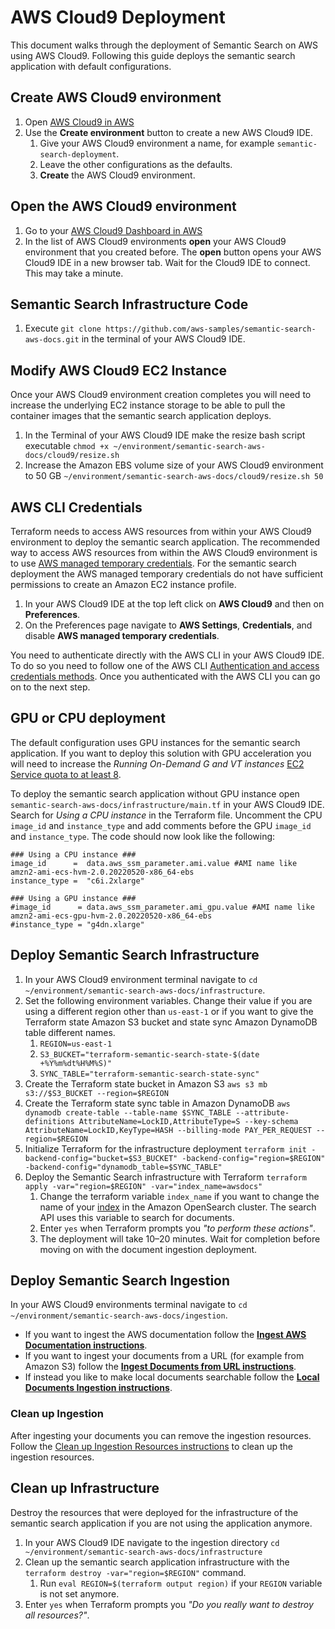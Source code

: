 # AWS Cloud9 Deployment
This document walks through the deployment of Semantic Search on AWS using AWS Cloud9. Following this guide deploys the semantic search application with default configurations.

## Create AWS Cloud9 environment
1. Open [AWS Cloud9 in AWS](https://console.aws.amazon.com/cloud9control/home)
2. Use the **Create environment** button to create a new AWS Cloud9 IDE.
    1. Give your AWS Cloud9 environment a name, for example `semantic-search-deployment`.
    2. Leave the other configurations as the defaults.
    3. **Create** the AWS Cloud9 environment.

## Open the AWS Cloud9 environment
1. Go to your [AWS Cloud9 Dashboard in AWS](https://console.aws.amazon.com/cloud9control/home)
2. In the list of AWS Cloud9 environments **open** your AWS Cloud9 environment that you created before. The **open** button opens your AWS Cloud9 IDE in a new browser tab. Wait for the Cloud9 IDE to connect. This may take a minute.

## Semantic Search Infrastructure Code
1. Execute `git clone https://github.com/aws-samples/semantic-search-aws-docs.git` in the terminal of your AWS Cloud9 IDE.

## Modify AWS Cloud9 EC2 Instance
Once your AWS Cloud9 environment creation completes you will need to increase the underlying EC2 instance storage to be able to pull the container images that the semantic search application deploys.
1. In the Terminal of your AWS Cloud9 IDE make the resize bash script executable `chmod +x ~/environment/semantic-search-aws-docs/cloud9/resize.sh`
2. Increase the Amazon EBS volume size of your AWS Cloud9 environment to 50 GB `~/environment/semantic-search-aws-docs/cloud9/resize.sh 50`

## AWS CLI Credentials
Terraform needs to access AWS resources from within your AWS Cloud9 environment to deploy the semantic search application. The recommended way to access AWS resources from within the AWS Cloud9 environment is to use [AWS managed temporary credentials](https://docs.aws.amazon.com/cloud9/latest/user-guide/security-iam.html#auth-and-access-control-temporary-managed-credentials-supported). For the semantic search deployment the AWS managed temporary credentials do not have sufficient permissions to create an Amazon EC2 instance profile.
1. In your AWS Cloud9 IDE at the top left click on **AWS Cloud9** and then on **Preferences**.
2. On the Preferences page navigate to **AWS Settings**, **Credentials**, and disable **AWS managed temporary credentials**.

You need to authenticate directly with the AWS CLI in your AWS Cloud9 IDE. To do so you need to follow one of the AWS CLI [Authentication and access credentials methods](https://docs.aws.amazon.com/cli/latest/userguide/cli-chap-authentication.html). Once you authenticated with the AWS CLI you can go on to the next step.

## GPU or CPU deployment
The default configuration uses GPU instances for the semantic search application. If you want to deploy this solution with GPU acceleration you will need to increase the _Running On-Demand G and VT instances_ [EC2 Service quota to at least 8](https://aws.amazon.com/premiumsupport/knowledge-center/ec2-instance-limit/).

To deploy the semantic search application without GPU instance open `semantic-search-aws-docs/infrastructure/main.tf` in your AWS Cloud9 IDE. Search for _Using a CPU instance_ in the Terraform file. Uncomment the CPU `image_id` and `instance_type` and add comments before the GPU `image_id` and `instance_type`. The code should now look like the following:
```
### Using a CPU instance ###
image_id      =  data.aws_ssm_parameter.ami.value #AMI name like amzn2-ami-ecs-hvm-2.0.20220520-x86_64-ebs
instance_type =  "c6i.2xlarge"

### Using a GPU instance ###
#image_id      = data.aws_ssm_parameter.ami_gpu.value #AMI name like amzn2-ami-ecs-gpu-hvm-2.0.20220520-x86_64-ebs
#instance_type = "g4dn.xlarge"
```

## Deploy Semantic Search Infrastructure
1. In your AWS Cloud9 environment terminal navigate to `cd ~/environment/semantic-search-aws-docs/infrastructure`.
2. Set the following environment variables. Change their value if you are using a different region other than `us-east-1` or if you want to give the Terraform state Amazon S3 bucket and state sync Amazon DynamoDB table different names.
    1. `REGION=us-east-1`
    2. `S3_BUCKET="terraform-semantic-search-state-$(date +%Y%m%dt%H%M%S)"`
    3. `SYNC_TABLE="terraform-semantic-search-state-sync"`
3. Create the Terraform state bucket in Amazon S3 `aws s3 mb s3://$S3_BUCKET --region=$REGION` 
4. Create the Terraform state sync table in Amazon DynamoDB `aws dynamodb create-table --table-name $SYNC_TABLE --attribute-definitions AttributeName=LockID,AttributeType=S --key-schema   AttributeName=LockID,KeyType=HASH --billing-mode PAY_PER_REQUEST --region=$REGION`
5. Initialize Terraform for the infrastructure deployment `terraform init -backend-config="bucket=$S3_BUCKET" -backend-config="region=$REGION" -backend-config="dynamodb_table=$SYNC_TABLE"`
6. Deploy the Semantic Search infrastructure with Terraform `terraform apply -var="region=$REGION" -var="index_name=awsdocs"`
    1. Change the terraform variable `index_name` if you want to change the name of your [index](https://opensearch.org/docs/latest/dashboards/im-dashboards/index-management/) in the Amazon OpenSearch cluster. The search API uses this variable to search for documents.
    2. Enter `yes` when Terraform prompts you _"to perform these actions"_.
    3. The deployment will take 10–20 minutes. Wait for completion before moving on with the document ingestion deployment.

## Deploy Semantic Search Ingestion
In your AWS Cloud9 environments terminal navigate to `cd ~/environment/semantic-search-aws-docs/ingestion`. 
* If you want to ingest the AWS documentation follow the **[Ingest AWS Documentation instructions](./ingest-aws-documentation.md)**.
* If you want to ingest your documents from a URL (for example from Amazon S3) follow the **[Ingest Documents from URL instructions](./ingest-documents-from-url.md)**.
* If instead you like to make local documents searchable follow the **[Local Documents Ingestion instructions](./ingest-custom-local-documents.md)**.

### Clean up Ingestion
After ingesting your documents you can remove the ingestion resources. Follow the [Clean up Ingestion Resources instructions](./clean-up-ingestion-resources.md) to clean up the ingestion resources.

## Clean up Infrastructure
Destroy the resources that were deployed for the infrastructure of the semantic search application if you are not using the application anymore.
1. In your AWS Cloud9 IDE navigate to the ingestion directory `cd ~/environment/semantic-search-aws-docs/infrastructure`
2. Clean up the semantic search application infrastructure with the `terraform destroy -var="region=$REGION"` command. 
    1. Run `eval REGION=$(terraform output region)` if your `REGION` variable is not set anymore.
3. Enter `yes` when Terraform prompts you _"Do you really want to destroy all resources?"_.
